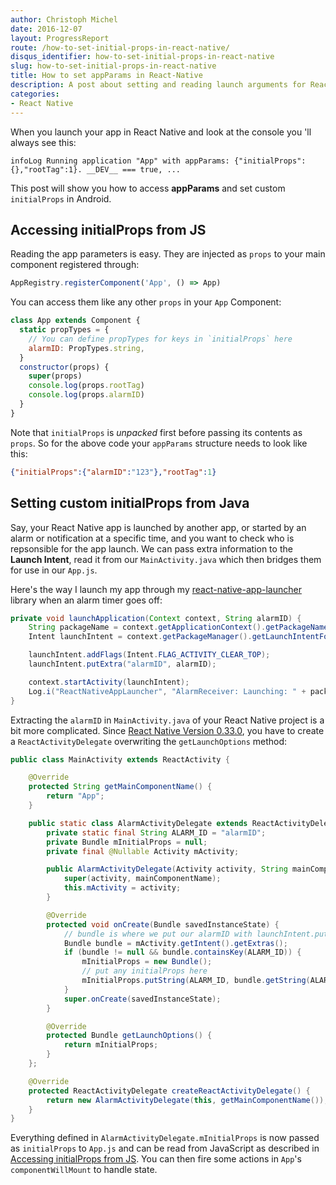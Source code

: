```yaml
---
author: Christoph Michel
date: 2016-12-07
layout: ProgressReport
route: /how-to-set-initial-props-in-react-native/
disqus_identifier: how-to-set-initial-props-in-react-native
slug: how-to-set-initial-props-in-react-native
title: How to set appParams in React-Native
description: A post about setting and reading launch arguments for React Native apps.
categories:
- React Native
---
```


When you launch your app in React Native and look at the console you 'll always see this:

`infoLog Running application "App" with appParams: {"initialProps":{},"rootTag":1}. __DEV__ === true, ...` 

This post will show you how to access **appParams** and set custom `initialProps` in Android.

## Accessing initialProps from JS
Reading the app parameters is easy. They are injected as `props` to your main component registered through:

```js
AppRegistry.registerComponent('App', () => App)
```

You can access them like any other `props` in your `App` Component:

```js
class App extends Component {
  static propTypes = {
    // You can define propTypes for keys in `initialProps` here
    alarmID: PropTypes.string,
  }
  constructor(props) {
    super(props)
    console.log(props.rootTag)
    console.log(props.alarmID)
  }
}
```

Note that `initialProps` is _unpacked_ first before passing its contents as `props`. So for the above code your `appParams` structure needs to look like this:

```json
{"initialProps":{"alarmID":"123"},"rootTag":1}
```


## Setting custom initialProps from Java
Say, your React Native app is launched by another app, or started by an alarm or notification at a specific time,
and you want to check who is repsonsible for the app launch.
We can pass extra information to the **Launch Intent**, read it from our `MainActivity.java` which then bridges them for use in our `App.js`.

Here's the way I launch my app through my
[react-native-app-launcher](https://github.com/MrToph/react-native-app-launcher/blob/83450c85fb2dd64437b44ffc9d84e580699197cf/android/src/main/java/io/cmichel/appLauncher/AlarmReceiver.java) library
when an alarm timer goes off:

```java
private void launchApplication(Context context, String alarmID) {
    String packageName = context.getApplicationContext().getPackageName();
    Intent launchIntent = context.getPackageManager().getLaunchIntentForPackage(packageName);

    launchIntent.addFlags(Intent.FLAG_ACTIVITY_CLEAR_TOP);
    launchIntent.putExtra("alarmID", alarmID);

    context.startActivity(launchIntent);
    Log.i("ReactNativeAppLauncher", "AlarmReceiver: Launching: " + packageName);
}
```

Extracting the `alarmID` in `MainActivity.java` of your React Native project is a bit more complicated.
Since [React Native Version 0.33.0](https://github.com/facebook/react-native/commit/4963a37e804c0385af13d86424c74d2fdefb73f6), you have to create a `ReactActivityDelegate`
overwriting the `getLaunchOptions` method:

```java
public class MainActivity extends ReactActivity {

    @Override
    protected String getMainComponentName() {
        return "App";
    }

    public static class AlarmActivityDelegate extends ReactActivityDelegate {
        private static final String ALARM_ID = "alarmID";
        private Bundle mInitialProps = null;
        private final @Nullable Activity mActivity;

        public AlarmActivityDelegate(Activity activity, String mainComponentName) {
            super(activity, mainComponentName);
            this.mActivity = activity;
        }

        @Override
        protected void onCreate(Bundle savedInstanceState) {
            // bundle is where we put our alarmID with launchIntent.putExtra
            Bundle bundle = mActivity.getIntent().getExtras();
            if (bundle != null && bundle.containsKey(ALARM_ID)) {
                mInitialProps = new Bundle();
                // put any initialProps here
                mInitialProps.putString(ALARM_ID, bundle.getString(ALARM_ID));
            }
            super.onCreate(savedInstanceState);
        }

        @Override
        protected Bundle getLaunchOptions() {
            return mInitialProps;
        }
    };

    @Override
    protected ReactActivityDelegate createReactActivityDelegate() {
        return new AlarmActivityDelegate(this, getMainComponentName());
    }
}
```

Everything defined in `AlarmActivityDelegate.mInitialProps` is now passed as `initialProps` to `App.js` and can be read from JavaScript as described in
[Accessing initialProps from JS](#accessing-initialprops-from-js).
You can then fire some actions in `App`'s `componentWillMount` to handle state.
